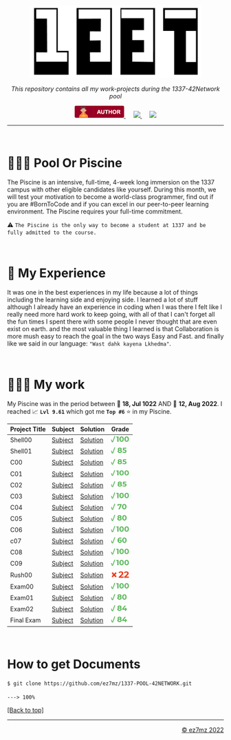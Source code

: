 <p align="center" id="top">
  <img src="./srcs/assets/1337-banner.png" alt="Banner" width="400px">
</p>

<p align="center">
    <em>This repository contains all my work-projects during the 1337-42Network pool</em>
</p>

<p align="center">
  <a href="https://ez7mz.me" target="_blank">
        <img src="./srcs/assets/badge-author.png" alt="School">
  </a>&emsp;
  <a href="https://www.linkedin.com/in/ez7mz/" target="_blank">
    <img src="https://img.shields.io/badge/linkedin-%230077B5.svg?style=for-the-badge&logo=linkedin&logoColor=white">
  </a>&emsp;
  <a href="https://www.instagram.com/ez7m.z/" target="_blank">
    <img src="https://img.shields.io/badge/Instagram-%23E4405F.svg?style=for-the-badge&logo=Instagram&logoColor=white">
  </a>
</p>

---
<br>

# 🏊🏻‍♂️ Pool Or Piscine
The Piscine is an intensive, full-time, 4-week long immersion on the 1337 campus with other eligible candidates like yourself. During this month, we will test your motivation to become a world-class programmer, find out if you are #BornToCode and if you can excel in our peer-to-peer learning environment. The Piscine requires your full-time commitment.

⚠️ `The Piscine is the only way to become a student at 1337 and be fully admitted to the course.`

<br>

# 🎲 My Experience
It was one in the best experiences in my life because a lot of things including the learning side and enjoying side. I learned a lot of stuff although I already have an experience in coding when I was there I felt like I really need more hard work to keep going, with all of that I can't forget all the fun times I spent there with some people I never thought that are even exist on earth. and the most valuable thing I learned is that Collaboration is more mush easy to reach the goal in the two ways Easy and Fast. and finally like we said in our language:  `"Wast dahk kayena Lkhedma"`.

<br>

# 👨🏻‍💻 My work
My Piscine was in the period between 📅 **18, Jul 1022** AND 📅 **12, Aug 2022**. I reached 📈 **`Lvl 9.61`** which got me **`Top #6`** ⭐ in my Piscine.

<div align="left">
    <table width=100%>
        <thead border=1>
            <th>Project Title</th>
            <th>Subject</th>
            <th>Solution</th>
            <th>Grade</th>
        </thead>
        <tr>
            <td>Shell00</td>
            <td> <a href="">Subject</a> </td>
            <td> <a href="">Solution</a> </td>
            <td ><img src="./srcs/assets/grade/100.png" width="45px"></td>
        </tr>
        <tr>
            <td>Shell01</td>
            <td> <a href="">Subject</a> </td>
            <td> <a href="">Solution</a> </td>
            <td><img src="./srcs/assets/grade/85.png" width="45px"></td>
        </tr>
        <tr>
            <td>C00</td>
            <td> <a href="">Subject</a> </td>
            <td> <a href="">Solution</a> </td>
            <td><img src="./srcs/assets/grade/85.png" width="45px"></td>
        </tr>
        <tr>
            <td>C01</td>
            <td> <a href="">Subject</a> </td>
            <td> <a href="">Solution</a> </td>
            <td><img src="./srcs/assets/grade/100.png" width="45px"></td>
        </tr>
        <tr>
            <td>C02</td>
            <td> <a href="">Subject</a> </td>
            <td> <a href="">Solution</a> </td>
            <td><img src="./srcs/assets/grade/85.png" width="45px"></td>
        </tr>
        <tr>
            <td>C03</td>
            <td> <a href="">Subject</a> </td>
            <td> <a href="">Solution</a> </td>
            <td><img src="./srcs/assets/grade/100.png" width="45px"></td>
        </tr>
        <tr>
            <td>C04</td>
            <td> <a href="">Subject</a> </td>
            <td> <a href="">Solution</a> </td>
            <td><img src="./srcs/assets/grade/70.png" width="45px"></td>
        </tr>
        <tr>
            <td>C05</td>
            <td> <a href="">Subject</a> </td>
            <td> <a href="">Solution</a> </td>
            <td><img src="./srcs/assets/grade/80.png" width="45px"></td>
        </tr>
        <tr>
            <td>C06</td>
            <td> <a href="">Subject</a> </td>
            <td> <a href="">Solution</a> </td>
            <td><img src="./srcs/assets/grade/100.png" width="45px"></td>
        </tr>
        <tr>
            <td>c07</td>
            <td> <a href="">Subject</a> </td>
            <td> <a href="">Solution</a> </td>
            <td><img src="./srcs/assets/grade/60.png" width="45px"></td>
        </tr>
        <tr>
            <td>C08</td>
            <td> <a href="">Subject</a> </td>
            <td> <a href="">Solution</a> </td>
            <td><img src="./srcs/assets/grade/100.png" width="45px"></td>
        </tr>
        <tr>
            <td>C09</td>
            <td> <a href="">Subject</a> </td>
            <td> <a href="">Solution</a> </td>
            <td><img src="./srcs/assets/grade/100.png" width="45px"></td>
        </tr>
        <tr>
            <td>Rush00</td>
            <td> <a href="">Subject</a> </td>
            <td> <a href="">Solution</a> </td>
            <td><img src="./srcs/assets/grade/22.png" width="45px"></td>
        </tr>
        <tr>
            <td>Exam00</td>
            <td> <a href="">Subject</a> </td>
            <td> <a href="">Solution</a> </td>
            <td><img src="./srcs/assets/grade/100.png" width="45px"> </td>
        </tr>
        <tr>
            <td>Exam01</td>
            <td> <a href="">Subject</a> </td>
            <td> <a href="">Solution</a> </td>
            <td><img src="./srcs/assets/grade/80.png" width="45px"> </td>
        </tr>
        <tr>
            <td>Exam02</td>
            <td> <a href="">Subject</a> </td>
            <td> <a href="">Solution</a> </td>
            <td><img src="./srcs/assets/grade/84.png" width="45px"> </td>
        </tr>
        <tr>
            <td>Final Exam</td>
            <td> <a href="">Subject</a> </td>
            <td> <a href="">Solution</a> </td>
            <td><img src="./srcs/assets/grade/84.png" width="45px"> </td>
        </tr>
    </table>
</div>

<br>

# How to get Documents
<div class="termy">

```console
$ git clone https://github.com/ez7mz/1337-POOL-42NETWORK.git

---> 100%
```

</div>
<p align="left">
    <a href="#top">
        [Back to top]
    </a>
</p>

---

<p align="right">
    <a href="https://ez7mz.me/">&copy; ez7mz 2022</a>
</p>
 

